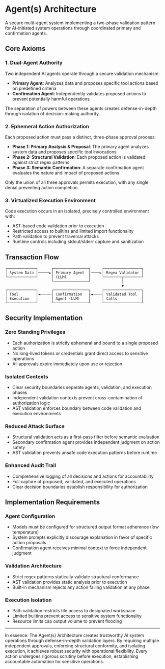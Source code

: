 # Agent(s) Architecture

A secure multi-agent system implementing a two-phase validation pattern for AI-initiated system operations through coordinated primary and confirmation agents.

## Core Axioms

### 1. Dual-Agent Authority

Two independent AI agents operate through a secure validation mechanism:
- **Primary Agent**: Analyzes data and proposes specific tool actions based on predefined criteria
- **Confirmation Agent**: Independently validates proposed actions to prevent potentially harmful operations

The separation of powers between these agents creates defense-in-depth through isolation of decision-making authority.

### 2. Ephemeral Action Authorization

Each proposed action must pass a distinct, three-phase approval process:
- **Phase 1: Primary Analysis & Proposal**: The primary agent analyzes system data and proposes specific tool invocations
- **Phase 2: Structural Validation**: Each proposed action is validated against strict regex patterns
- **Phase 3: Semantic Confirmation**: A separate confirmation agent evaluates the nature and impact of proposed actions

Only the union of all three approvals permits execution, with any single denial preventing action completion.

### 3. Virtualized Execution Environment

Code execution occurs in an isolated, precisely controlled environment with:
- AST-based code validation prior to execution
- Restricted access to builtins and limited import functionality
- Path validation to prevent traversal attacks
- Runtime controls including stdout/stderr capture and sanitization

## Transaction Flow

```
┌─────────────┐      ┌────────────────┐     ┌─────────────────┐
│ System Data │─────►│ Primary Agent  │────►│ Regex Validator │
└─────────────┘      │ (LLM)          │     └────────┬────────┘
                     └────────────────┘              │
                                                     ▼
┌─────────────┐      ┌────────────────┐     ┌─────────────────┐
│ Tool        │◄─────│ Confirmation   │◄────│ Validated Tool  │
│ Execution   │      │ Agent (LLM)    │     │ Calls           │
└─────────────┘      └────────────────┘     └─────────────────┘
```

## Security Implementation

### Zero Standing Privileges
- Each authorization is strictly ephemeral and bound to a single proposed action
- No long-lived tokens or credentials grant direct access to sensitive operations
- All approvals expire immediately upon use or rejection

### Isolated Contexts
- Clear security boundaries separate agents, validation, and execution phases
- Independent validation contexts prevent cross-contamination of authorization logic
- AST validation enforces boundary between code validation and execution environments

### Reduced Attack Surface
- Structural validation acts as a first-pass filter before semantic evaluation
- Secondary confirmation agent provides independent judgment on action safety
- AST validation prevents unsafe code execution patterns before runtime

### Enhanced Audit Trail
- Comprehensive logging of all decisions and actions for accountability
- Full capture of proposed, validated, and executed operations
- Clear decision boundaries establish responsibility for authorization

## Implementation Requirements

### Agent Configuration
- Models must be configured for structured output format adherence (low temperature)
- System prompts explicitly discourage explanation in favor of specific action proposals
- Confirmation agent receives minimal context to force independent judgment

### Validation Architecture 
- Strict regex patterns statically validate structural conformance
- AST validation provides static analysis prior to execution
- Built-in mechanism rejects any action failing validation at any phase

### Execution Isolation
- Path validation restricts file access to designated workspace
- Limited builtins prevent access to sensitive system functionality
- Resource limits cap output volume to prevent flooding

---

In essence: The Agent(s) Architecture creates trustworthy AI system operations through defense-in-depth validation layers. By requiring multiple independent approvals, enforcing structural conformity, and isolating execution, it achieves robust security with operational flexibility. Every action undergoes rigorous scrutiny before execution, establishing accountable automation for sensitive operations.